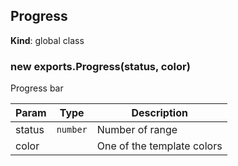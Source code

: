 <a name="Progress"></a>

## Progress
**Kind**: global class  
<a name="new_Progress_new"></a>

### new exports.Progress(status, color)
Progress bar


| Param | Type | Description |
| --- | --- | --- |
| status | <code>number</code> | Number of range |
| color |  | One of the template colors |
